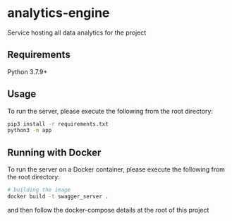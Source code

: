 # analytics-engine

Service hosting all data analytics for the project

## Requirements

Python 3.7.9+

## Usage

To run the server, please execute the following from the root directory:

```bash
pip3 install -r requirements.txt
python3 -m app
```

## Running with Docker

To run the server on a Docker container, please execute the following from the root directory:

```bash
# building the image
docker build -t swagger_server .
```

and then follow the docker-compose details at the root of this project
